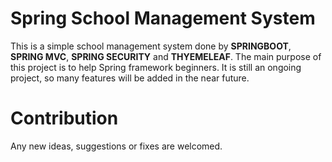 # Spring School Management System

This is a simple school management system done by **SPRINGBOOT**, **SPRING MVC**, **SPRING SECURITY** and **THYEMELEAF**. The main purpose of this project is to help  Spring framework beginners. 
It is still an ongoing project, so many features will be added in the near future.


# Contribution
Any new ideas, suggestions or fixes are welcomed.